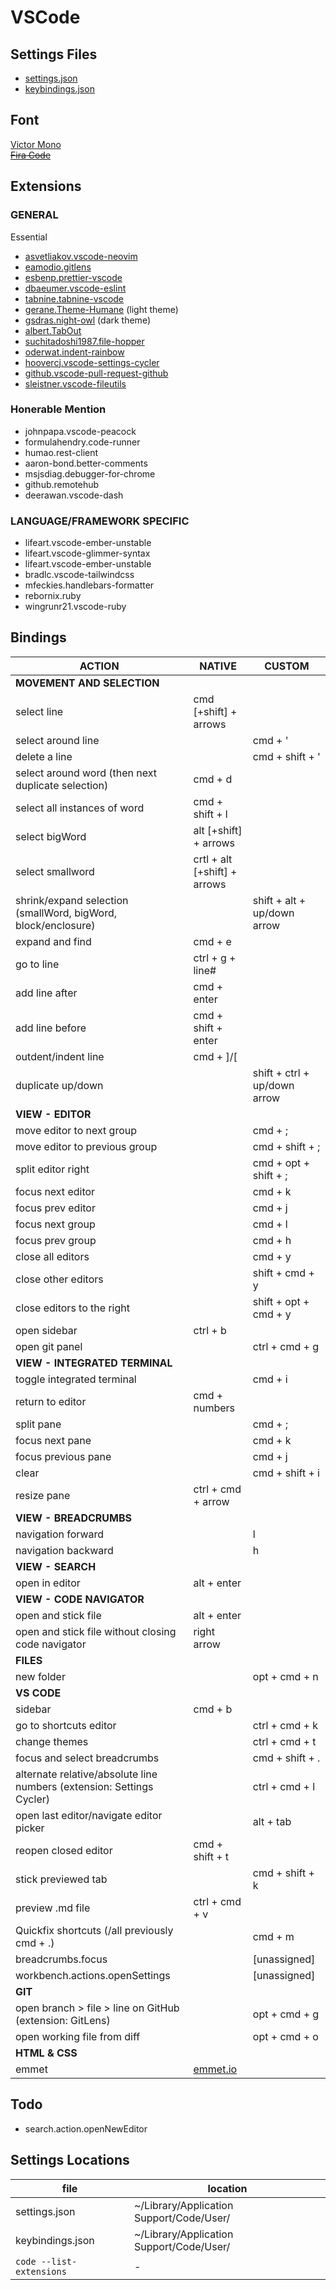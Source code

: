 # VSCode

## Settings Files

- [settings.json](./settings.json)
- [keybindings.json](./keybindings.json)

## Font

[Victor Mono](https://rubjo.github.io/victor-mono/) </br>
~~[Fira Code](https://github.com/tonsky/FiraCode)~~

## Extensions

### GENERAL

Essential
- [asvetliakov.vscode-neovim](https://github.com/vscode-neovim/vscode-neovim)
- [eamodio.gitlens](https://github.com/gitkraken/vscode-gitlens)
- [esbenp.prettier-vscode](https://github.com/prettier/prettier-vscode)
- [dbaeumer.vscode-eslint](https://github.com/Microsoft/vscode-eslint)
- [tabnine.tabnine-vscode](https://github.com/codota/tabnine-vscode)
- [gerane.Theme-Humane](https://github.com/gerane/VSCodeThemes) (light theme)
- [gsdras.night-owl](https://github.com/sdras/night-owl-vscode-theme) (dark theme)
- [albert.TabOut](https://github.com/albertromkes/tabout)
- [suchitadoshi1987.file-hopper](https://github.com/suchitadoshi1987/related-files-hopper)
- [oderwat.indent-rainbow](https://github.com/oderwat/vscode-indent-rainbow)
- [hoovercj.vscode-settings-cycler](https://github.com/hoovercj/vscode-api-playground)
- [github.vscode-pull-request-github](https://github.com/Microsoft/vscode-pull-request-github)
- [sleistner.vscode-fileutils](https://github.com/sleistner/vscode-fileutils)

### Honerable Mention
- johnpapa.vscode-peacock
- formulahendry.code-runner
- humao.rest-client
- aaron-bond.better-comments
- msjsdiag.debugger-for-chrome
- github.remotehub
- deerawan.vscode-dash

### LANGUAGE/FRAMEWORK SPECIFIC
- lifeart.vscode-ember-unstable
- lifeart.vscode-glimmer-syntax
- lifeart.vscode-ember-unstable
- bradlc.vscode-tailwindcss
- mfeckies.handlebars-formatter
- rebornix.ruby
- wingrunr21.vscode-ruby

## Bindings

| ACTION | NATIVE | CUSTOM |
| ------ | ------ | ------ |
| **MOVEMENT AND SELECTION** <!---->
| select line | cmd [+shift] + arrows
| select around line | | cmd + '
| delete a line | | cmd + shift + '
| select around word (then next duplicate selection) | cmd + d
| select all instances of word| cmd + shift + l
| select bigWord | alt [+shift] + arrows
| select smallword | crtl + alt [+shift] + arrows
| shrink/expand selection (smallWord, bigWord, block/enclosure) | | shift + alt + up/down arrow
| expand and find | cmd + e
| go to line | ctrl + g + line#
| add line after | cmd + enter
| add line before | cmd + shift + enter
| outdent/indent line | cmd + ]/[
| duplicate up/down | | shift + ctrl + up/down arrow
| **VIEW - EDITOR** <!---->
| move editor to next group | | cmd + ;
| move editor to previous group | | cmd + shift + ;
| split editor right | | cmd + opt + shift + ;
| focus next editor | | cmd + k
| focus prev editor | | cmd + j
| focus next group | | cmd + l
| focus prev group | | cmd + h
| close all editors | | cmd + y
| close other editors | | shift + cmd + y
| close editors to the right | | shift + opt + cmd + y
| open sidebar | ctrl + b
| open git panel | | ctrl + cmd + g
| **VIEW - INTEGRATED TERMINAL** <!---->
| toggle integrated terminal | | cmd + i
| return to editor | cmd + numbers |
| split pane | | cmd + ;
| focus next pane | | cmd + k
| focus previous pane | | cmd + j
| clear | | cmd + shift + i
| resize pane | ctrl + cmd + arrow
| **VIEW - BREADCRUMBS** <!---->
| navigation forward | | l
| navigation backward | | h
| **VIEW - SEARCH** <!---->
| open in editor | alt + enter
| **VIEW - CODE NAVIGATOR** <!---->
| open and stick file | alt + enter
| open and stick file without closing code navigator | right arrow
| **FILES** <!----> 
| new folder | | opt + cmd + n
| **VS CODE** <!---->
| sidebar | cmd + b |
| go to shortcuts editor | | ctrl + cmd + k
| change themes | | ctrl + cmd + t
| focus and select breadcrumbs | | cmd + shift + .
| alternate relative/absolute line numbers (extension: Settings Cycler) | | ctrl + cmd + l
| open last editor/navigate editor picker | | alt + tab
| reopen closed editor | cmd + shift + t
| stick previewed tab | | cmd + shift + k 
| preview .md file | ctrl + cmd + v
| Quickfix shortcuts (/all previously cmd + .) | | cmd + m
| breadcrumbs.focus | | [unassigned]
| workbench.actions.openSettings | | [unassigned]
| **GIT** <!---->
| open branch > file > line on GitHub (extension: GitLens) | | opt + cmd + g
| open working file from diff | | opt + cmd + o
| **HTML & CSS** <!---->
| emmet | [emmet.io](https://emmet.io/)

## Todo
- search.action.openNewEditor

## Settings Locations

| file                                 | location                                 |
| ------------------------------------ | ---------------------------------------- |
| settings.json | ~/Library/Application Support/Code/User/ |
| keybindings.json | ~/Library/Application Support/Code/User/ |
| `code --list-extensions` | -
